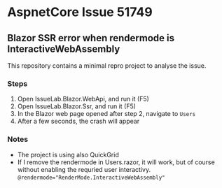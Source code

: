 # AspnetCore Issue 51749 

## Blazor SSR error when rendermode is InteractiveWebAssembly

This repository contains a minimal repro project to analyse the issue.


### Steps

1. Open IssueLab.Blazor.WebApi, and run it (F5)
2. Open IssueLab.Blazor.Ssr, and run it (F5)
3. In the Blazor web page  opened after step 2, navigate to `Users`
4. After a few seconds, the crash will appear


### Notes
- The project is using also QuickGrid
- If I remove the rendermode in Users.razor, it will work, but of course without enabling the requried user interactivy. `@rendermode="RenderMode.InteractiveWebAssembly"`